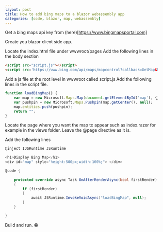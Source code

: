 ```yaml
---
layout: post
title: How to add bing maps to a blazor webassembly app
categories: [code, blazor, map, webassembly]
---
```


Get a bing maps api key from (here)[https://www.bingmapsportal.com]

Create you blazor client side app.

Locate the index.html file under wwwroot/pages
Add the following lines in the body section

``` html
<script src="script.js"></script>
<script src='https://www.bing.com/api/maps/mapcontrol?callback=GetMap&key=AgbT1aFV4z5EUwr0r3KT5YzT6xds6r3tOTFuQamnYRIqD0HdQQXsFufBXKEM3sTq' type='text/javascript'></script>
```

Add a js file at the root level in wwwroot called script.js
Add the following lines in the script file.

``` javascript
function loadBingMap() {
    var map = new Microsoft.Maps.Map(document.getElementById('map'), {});
    var pushpin = new Microsoft.Maps.Pushpin(map.getCenter(), null);
    map.entities.push(pushpin);
    return "";
}
```

Locate the page where you want the map to appear such as index.razor for example in the views folder.
Leave the @page directive as it is.

Add the following lines

``` csharp
@inject IJSRuntime JSRuntime

<h1>Display Bing Map</h1>
<div id="map" style="height:500px;width:100%;"> </div>

@code {
    
    protected override async Task OnAfterRenderAsync(bool firstRender)
    {
        if (firstRender)
        {
            await JSRuntime.InvokeVoidAsync("loadBingMap", null); 
        }
    }

}
```

Build and run. 😀

